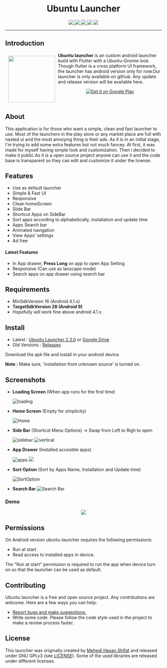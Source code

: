 <h1 align="center">
Ubuntu Launcher
</h1>

<p align="center">

<a href="https://github.com/jspw/Ubuntu-Launcher/releases">
<img src="https://img.shields.io/github/downloads/jspw/ubuntu-launcher/total" />
</a>
<a href="https://github.com/jspw/Ubuntu-Launcher/releases/tag/2.3.0">
<img src="https://img.shields.io/github/v/release/jspw/ubuntu-launcher" />
</a>
<a href='https://github.com/jspw/Ubuntu-Launcher/issues'>
<img src="https://img.shields.io/github/issues-raw/jspw/ubuntu-launcher" />
</a>
<a herf="https://github.com/jspw/Ubuntu-Launcher/blob/master/LICENSE">
<img src="https://img.shields.io/github/license/jspw/ubuntu-launcher" />
</a>

<img src="https://img.shields.io/github/repo-size/jspw/ubuntu-launcher" />
</p>

<hr>

## Introduction

<img src='./assets/images/logo.png' align="left"
width="150" hspace="10" vspace="10">

**Ubuntu launcher** is an custom android launcher build with Flutter with a Ubuntu-Gnome look.
Though flutter is a cross platform UI framework, the launcher has android version only for now.Our launcher is only available on github. Any update and release version will be available here.

<p align="center">
<a href="https://github.com/jspw/Ubuntu-Launcher/releases/tag/2.3.0">
    <img alt="Get it on Google Play"
        src="https://img.shields.io/github/downloads/jspw/ubuntu-launcher/2.3.0/total?label=Download%20Now&logo=ubuntu%20launcher&style=for-the-badge" />
</a>  
</p>

<br>

## About

This application is for those who want a simple, clean and fast launcher to use. Most of the launchers in the play store or any market place are full with nasted ui and the most annoying thing is their ads. As it is in an initial stage, I'm trying to add some extra features but not much fancey.
At first, it was made for myself having simple look and customization. Then i decided to make it public.As it is a open source project anyone can use it and the code base is transparent so they can edit and customize it under the license.

## Features

- Use as default launcher
- Simple & Fast UI
- Responsive
- Clean homeScreen
- Slide Bar
- Shortcut Apps on SideBar
- Sort apps according to alphabetically, installation and update time
- Apps Search bar
- Animated navigation
- View Apps' settings
- Ad free

#### Latest Features

- In App drawer, **Press Long** on app to open App Setting
- Responsive (Can use as lanscape mode)
- Search apps on app drawer using search bar

## Requirements

- MinSdkVersion 16 (Android 4.1.x)
- **TargetSdkVersion 28 (Android 9)**
- Hopefully will work fine above android 4.1.x

## Install

- Latest : [Ubuntu Launcher 2.3.0](https://github.com/jspw/Ubuntu-Launcher/releases/tag/2.3.0) or  [Google Drive](https://drive.google.com/drive/folders/1cj3CPFrVJXNjKmJYvWm6Wr4bBlWQRY3P?usp=sharing)
- Old Versions : [Releases](https://github.com/jspw/Ubuntu-Launcher/releases)

Download the apk file and install in your android device.

**Note :** Make sure, 'installation from unknown source' is turned on.

## Screenshots

- **Loading Screen** (When app runs for the first time)

  ![loading](assets/ss/loading.png)

- **Home Screen** (Empty for simplicity)

  ![Home](assets/ss/home.png)

- **Side Bar** (Shortcut Menu Options) -> Swap from Left to Righ to open

  ![sidebar](assets/ss/sidebar.png)
  ![vertical](assets/ss/vertical_view.png)

- **App Drawer** (Installed accesible apps)

  ![apps](assets/ss/apps.png)
  ![](assets/ss/apps_vertical_view.png)

- **Sort Option** (Sort by Apps Name, Installation and Update time)

  ![SortOption](assets/ss/sorts.png)

- **Search Bar**
  ![Search Bar](assets/ss/searchbar.png)
### Demo

<p align='center'>
<img   src="./assets/ss/demo.gif" />
</p>

## Permissions

On Android version ubuntu launcher requires the following permissions:

- Run at start.
- Read access to installed apps in device.

The "Run at start" permission is required to run the app when device turn on so that the launcher can be used as default.

## Contributing

Ubuntu launcher is a free and open source project. Any contributions are welcome. Here are a few ways you can help:

- [Report bugs and make suggestions.](https://github.com/jspw/ubuntu-launcher/issues)
- Write some code. Please follow the code style used in the project to make a review process faster.

## License

This launcher was originally created by <a href='http://dev-shifat.me/shifat.com/'>Mehedi Hasan Shifat</a> and released under GNU GPLv3 (see [LICENSE](LICENSE)).
Some of the used libraries are released under different licenses.
